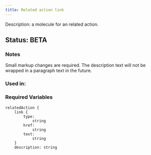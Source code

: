 ```yaml
---
title: Related action link
---
```

Description: a molecule for an related action.
## Status: BETA
### Notes
Small markup changes are required. The description text will not be wrapped in a paragraph text in the future.
### Used in:
### Required Variables
~~~
relatedAction {
    link {
        type:
            string
        href:
            string
        text:
            string
    }
    description: string
~~~
